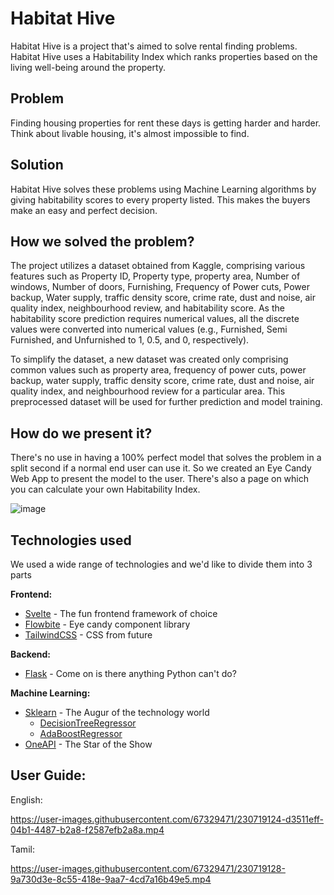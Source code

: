 # Habitat Hive

Habitat Hive is a project that's aimed to solve rental finding problems. Habitat Hive uses a Habitability Index which ranks properties based on the living well-being around the property.

## Problem 
Finding housing properties for rent these days is getting harder and harder. Think about livable housing, it's almost impossible to find.

## Solution  
Habitat Hive solves these problems using Machine Learning algorithms by giving habitability scores to every property listed. This makes the buyers make an easy and perfect decision.

## How we solved the problem?
The project utilizes a dataset obtained from Kaggle, comprising various features such as Property ID, Property type, property area, Number of windows, Number of doors, Furnishing, Frequency of Power cuts, Power backup, Water supply, traffic density score, crime rate, dust and noise, air quality index, neighbourhood review, and habitability score. As the habitability score prediction requires numerical values, all the discrete values were converted into numerical values (e.g., Furnished, Semi Furnished, and Unfurnished to 1, 0.5, and 0, respectively). 

To simplify the dataset, a new dataset was created only comprising common values such as property area, frequency of power cuts, power backup, water supply, traffic density score, crime rate, dust and noise, air quality index, and neighbourhood review for a particular area. This preprocessed dataset will be used for further prediction and model training.

## How do we present it?
There's no use in having a 100% perfect model that solves the problem in a split second if a normal end user can use it. So we created an Eye Candy Web App to present the model to the user. There's also a page on which you can calculate your own Habitability Index.

![image](https://user-images.githubusercontent.com/67329471/230719378-3d40e4a8-4dbb-42d6-aa31-1d8077758ee2.png)

## Technologies used
We used a wide range of technologies and we'd like to divide them into 3 parts

**Frontend:**
- [Svelte](https://kit.svelte.dev/) - The fun frontend framework of choice 
- [Flowbite](https://flowbite-svelte.com/) - Eye candy component library
- [TailwindCSS](https://tailwindcss.com/) - CSS from future

**Backend:**
- [Flask](https://flask.palletsprojects.com/en/2.2.x/) - Come on is there anything Python can't do?

**Machine Learning:**
- [Sklearn](https://scikit-learn.org/stable/index.html) - The Augur of the technology world
    - [DecisionTreeRegressor](https://spark.apache.org/docs/latest/api/python/reference/api/pyspark.ml.regression.DecisionTreeRegressor.html)
    - [AdaBoostRegressor](https://scikit-learn.org/stable/auto_examples/ensemble/plot_adaboost_regression.html)
- [OneAPI](https://www.oneapi.io/) - The Star of the Show

## User Guide:

English:


https://user-images.githubusercontent.com/67329471/230719124-d3511eff-04b1-4487-b2a8-f2587efb2a8a.mp4




Tamil:


https://user-images.githubusercontent.com/67329471/230719128-9a730d3e-8c55-418e-9aa7-4cd7a16b49e5.mp4



